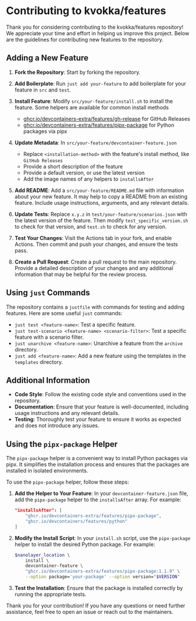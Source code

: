 # Contributing to kvokka/features

Thank you for considering contributing to the kvokka/features repository! We appreciate your time and effort in helping us improve this project. Below are the guidelines for contributing new features to the repository.

## Adding a New Feature

1. **Fork the Repository**: Start by forking the repository.

2. **Add Boilerplate**: Run `just add your-feature` to add boilerplate for your feature in `src` and `test`.

3. **Install Feature**: Modify `src/your-feature/install.sh` to install the feature. Some helpers are available for common install methods
    * [ghcr.io/devcontainers-extra/features/gh-release](https://github.com/devcontainers-extra/features/blob/main/src/gh-release/README.md) for GitHub Releases
    * [ghcr.io/devcontainers-extra/features/pipx-package](https://github.com/devcontainers-extra/features/blob/main/src/pipx-package/README.md) for Python packages via pipx

4. **Update Metadata**: In `src/your-feature/devcontainer-feature.json`
    * Replace `<installation-method>`  with the feature's install method, like `GitHub Releases`
    * Provide a short description of the feature
    * Provide a default version, or use the latest version
    * Add the image names of any helpers to `installsAfter`

5. **Add README**: Add a `src/your-feature/README.md` file with information about your new feature. It may help to copy a README from an existing feature. Include usage instructions, arguments, and any relevant details.

6. **Update Tests**: Replace `x.y.z` in `test/your-feature/scenarios.json` with the latest version of the feature. Then modify `test_specific_version.sh` to check for that version, and `test.sh` to check for any version.

7. **Test Your Changes**: Visit the Actions tab in your fork, and enable Actions. Then commit and push your changes, and ensure the tests pass.

8. **Create a Pull Request**: Create a pull request to the main repository. Provide a detailed description of your changes and any additional information that may be helpful for the review process.

## Using `just` Commands

The repository contains a `justfile` with commands for testing and adding features. Here are some useful `just` commands:

* `just test <feature-name>`: Test a specific feature.
* `just test-scenario <feature-name> <scenario-filter>`: Test a specific feature with a scenario filter.
* `just unarchive <feature-name>`: Unarchive a feature from the `archive` directory.
* `just add <feature-name>`: Add a new feature using the templates in the `templates` directory.

## Additional Information

* **Code Style**: Follow the existing code style and conventions used in the repository.
* **Documentation**: Ensure that your feature is well-documented, including usage instructions and any relevant details.
* **Testing**: Thoroughly test your feature to ensure it works as expected and does not introduce any issues.

## Using the `pipx-package` Helper

The `pipx-package` helper is a convenient way to install Python packages via pipx. It simplifies the installation process and ensures that the packages are installed in isolated environments.

To use the `pipx-package` helper, follow these steps:

1. **Add the Helper to Your Feature**: In your `devcontainer-feature.json` file, add the `pipx-package` helper to the `installsAfter` array. For example:

    ```json
    "installsAfter": [
        "ghcr.io/devcontainers-extra/features/pipx-package",
        "ghcr.io/devcontainers/features/python"
    ]
    ```

2. **Modify the Install Script**: In your `install.sh` script, use the `pipx-package` helper to install the desired Python package. For example:

    ```bash
    $nanolayer_location \
        install \
        devcontainer-feature \
        "ghcr.io/devcontainers-extra/features/pipx-package:1.1.9" \
        --option package='your-package' --option version="$VERSION"
    ```

3. **Test the Installation**: Ensure that the package is installed correctly by running the appropriate tests.

Thank you for your contribution! If you have any questions or need further assistance, feel free to open an issue or reach out to the maintainers.
